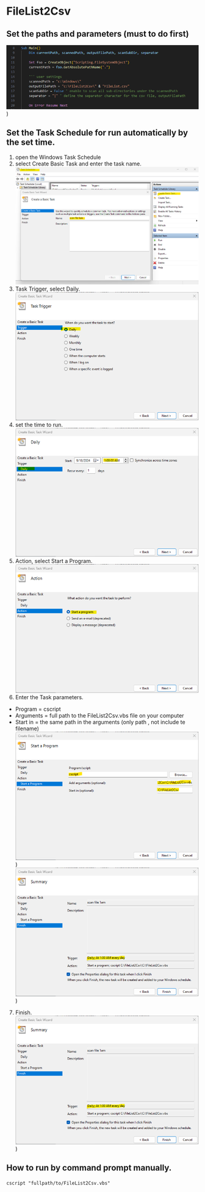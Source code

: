 # FileList2Csv
## Set the paths and parameters (must to do first)
![set the paths](images/09.png))
## Set the Task Schedule for run automatically by the set time.
1. open the Windows Task Schedule
2. select Create Basic Task and enter the task name.
![Task Schedule](images/01.png)
3. Task Trigger, select Daily.
![Task Trigger](images/02.png)
4. set the time to run.
![set the time](images/03.png)
5. Action, select Start a Program.
![Action](images/04.png)
6. Enter the Task parameters.
- Program = cscript
- Arguments = full path to the FileList2Csv.vbs file on your computer
- Start in = the same path in the arguments (only path , not include te filename)
![Start a Program](images/05.png))
![Task parameters](images/06.png))
7. Finish.
![Finish](images/06.png))
## How to run by command prompt manually.
`cscript "fullpath/to/FileList2Csv.vbs"`